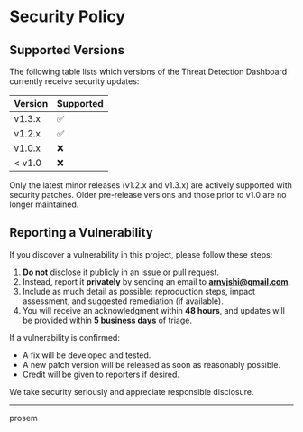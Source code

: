 # Security Policy

## Supported Versions

The following table lists which versions of the Threat Detection Dashboard currently receive security updates:

| Version | Supported          |
| ------- | ------------------ |
| v1.3.x  | ✅                 |
| v1.2.x  | ✅                 |
| v1.0.x  | ❌                 |
| < v1.0  | ❌                 |

Only the latest minor releases (v1.2.x and v1.3.x) are actively supported with security patches. Older pre-release versions and those prior to v1.0 are no longer maintained.

## Reporting a Vulnerability

If you discover a vulnerability in this project, please follow these steps:

1. **Do not** disclose it publicly in an issue or pull request.
2. Instead, report it **privately** by sending an email to **arnvjshi@gmail.com**.
3. Include as much detail as possible: reproduction steps, impact assessment, and suggested remediation (if available).
4. You will receive an acknowledgment within **48 hours**, and updates will be provided within **5 business days** of triage.

If a vulnerability is confirmed:

- A fix will be developed and tested.
- A new patch version will be released as soon as reasonably possible.
- Credit will be given to reporters if desired.

We take security seriously and appreciate responsible disclosure.

---
prosem